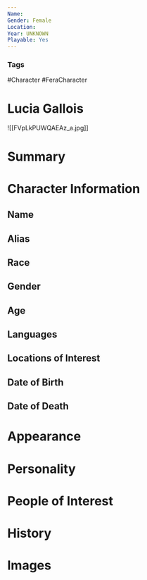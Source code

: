 ```yaml
---
Name: 
Gender: Female
Location: 
Year: UNKNOWN
Playable: Yes
---
```


### Tags
#Character #FeraCharacter 

# Lucia Gallois
![[FVpLkPUWQAEAz_a.jpg]]

# Summary


# Character Information

## Name

## Alias

## Race

## Gender

## Age

## Languages

## Locations of Interest

## Date of Birth

## Date of Death

# Appearance

# Personality

# People of Interest

# History

# Images
